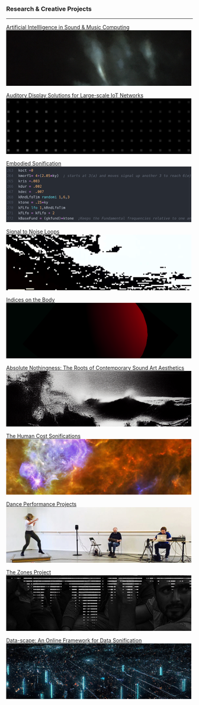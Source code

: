### Research & Creative Projects
<!-- //Use some ahref tags to make the images link across to the pages also -->

---

[Artificial Intellligence in Sound & Music Computing](/projects/AI_MUS/AI_MUS)<br />
<a href="/projects/AI_MUS/AI_MUS">
<img src="images/tabs/AItab.png?raw=true"/>
</a>

[Auditory Display Solutions for Large-scale IoT Networks](/projects/ad_iot/ad_iot)<br />
<a href="/projects/ad_iot/ad_iot">
<img src="images/tabs/ADIOTtab3.png?raw=true"/>
</a>

[Embodied Sonification](/projects/embodied_sonification/embodied_sonification)<br />
<a href="/projects/embodied_sonification/embodied_sonification">
<img src="images/tabs/EStab.png?raw=true"/>
</a>

[Signal to Noise Loops](/projects/s2nl/s2nl_project)<br />
<a href="/projects/s2nl/s2nl_project">
<img src="images/tabs/DATAtab.png?raw=true"/>
</a>

[Indices on the Body](/projects/indices/indices_audio)<br />
<a href="/projects/indices/indices_audio">
<img src="images/tabs/INDXtab.png?raw=true"/>
</a>

[Absolute Nothingness: The Roots of Contemporary Sound Art Aesthetics](/projects/ab_no/ab_no)<br />
<a href="/projects/ab_no/ab_no">
<img src="images/tabs/ab_no.png?raw=true"/>
</a>

[The Human Cost Sonifications](/projects/human_cost/human_cost)<br />
<a href="/projects/human_cost/human_cost">
<img src="images/tabs/HC2tab.png?raw=true"/>
</a>

[Dance Performance Projects](/projects/dance/dance)<br />
<a href="/projects/ab_no/ab_no">
<img src="images/tabs/DANCEtab.png?raw=true"/>
</a>

[The Zones Project](/projects/zones/zones)<br />
<a href="/projects/zones/zones">
<img src="images/tabs/ZNStab.jpg?raw=true"/>
</a>

[Data-scape: An Online Framework for Data Sonification](/projects/data-scape/data-scape)<br />
<a href="/projects/data-scape/data-scape">
<img src="images/tabs/dsTab2.png?raw=true"/>
</a>

<br />

<!--

<h3>Projects for Fun: </h3>
[Astronomy Picture of the Day: Web App](/projects/NASA_APOD/nasa_apod)<br />
[dog.display()](/projects/dog-display/dog_display)<br />

[Sound, Music & Audio Production](/projects/Music/music)
<img src="images/tabs/STRtab.png?raw=true"/>
-->
